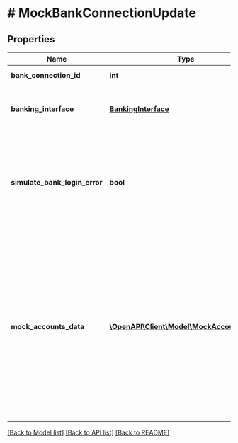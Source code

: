 # # MockBankConnectionUpdate

## Properties

Name | Type | Description | Notes
------------ | ------------- | ------------- | -------------
**bank_connection_id** | **int** | Bank connection identifier |
**banking_interface** | [**BankingInterface**](BankingInterface.md) | &lt;strong&gt;Type:&lt;/strong&gt; BankingInterface&lt;br/&gt; The banking interface to use. |
**simulate_bank_login_error** | **bool** | Whether to simulate the case that the update fails due to incorrect banking credentials. Note that there is no real communication to any bank server involved, so you won&#39;t lock your accounts when enabling this flag. Default value is &#39;false&#39;. | [optional] [default to false]
**mock_accounts_data** | [**\OpenAPI\Client\Model\MockAccountData[]**](MockAccountData.md) | &lt;strong&gt;Type:&lt;/strong&gt; MockAccountData&lt;br/&gt; Mock accounts data. Note that for accounts that exist in a bank connection but that you do not specify in this list, the service will act like those accounts are not received by the bank servers. This means that any accounts that you do not specify here will be marked as deprecated. If you do not specify this list at all, all accounts in the bank connection will be marked as deprecated. | [optional]

[[Back to Model list]](../../README.md#models) [[Back to API list]](../../README.md#endpoints) [[Back to README]](../../README.md)
